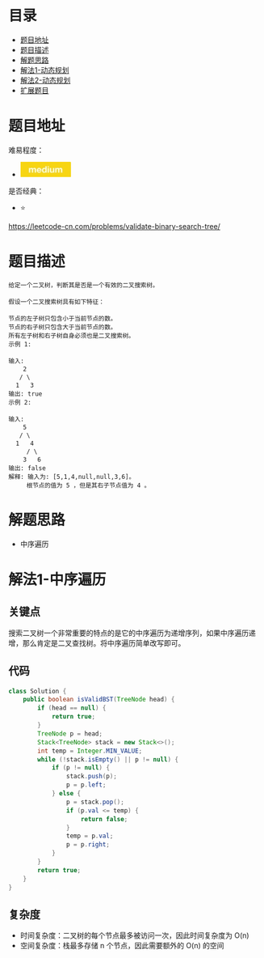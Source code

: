 # 目录
* [题目地址](#题目地址)
* [题目描述](#题目描述)
* [解题思路](#解题思路)
* [解法1-动态规划](#解法1-动态规划)
* [解法2-动态规划](#解法2-动态规划)
* [扩展题目](#扩展题目)



# 题目地址
难易程度：
- ![medium.jpg](../.images/medium.jpg)

是否经典：
- ⭐️

https://leetcode-cn.com/problems/validate-binary-search-tree/

# 题目描述
```text
给定一个二叉树，判断其是否是一个有效的二叉搜索树。

假设一个二叉搜索树具有如下特征：

节点的左子树只包含小于当前节点的数。
节点的右子树只包含大于当前节点的数。
所有左子树和右子树自身必须也是二叉搜索树。
示例 1:

输入:
    2
   / \
  1   3
输出: true
示例 2:

输入:
    5
   / \
  1   4
     / \
    3   6
输出: false
解释: 输入为: [5,1,4,null,null,3,6]。
     根节点的值为 5 ，但是其右子节点值为 4 。
```


# 解题思路
- 中序遍历





# 解法1-中序遍历
## 关键点
搜索二叉树一个非常重要的特点的是它的中序遍历为递增序列，如果中序遍历递增，那么肯定是二叉查找树。将中序遍历简单改写即可。

## 代码
```java
class Solution {
    public boolean isValidBST(TreeNode head) {
        if (head == null) {
            return true;
        }
        TreeNode p = head;
        Stack<TreeNode> stack = new Stack<>();
        int temp = Integer.MIN_VALUE;
        while (!stack.isEmpty() || p != null) {
            if (p != null) {
                stack.push(p);
                p = p.left;
            } else {
                p = stack.pop();
                if (p.val <= temp) {
                    return false;
                }
                temp = p.val;
                p = p.right;
            }
        }
        return true;
    }
}
```


## 复杂度
- 时间复杂度：二叉树的每个节点最多被访问一次，因此时间复杂度为 O(n)
- 空间复杂度：栈最多存储 n 个节点，因此需要额外的 O(n) 的空间
